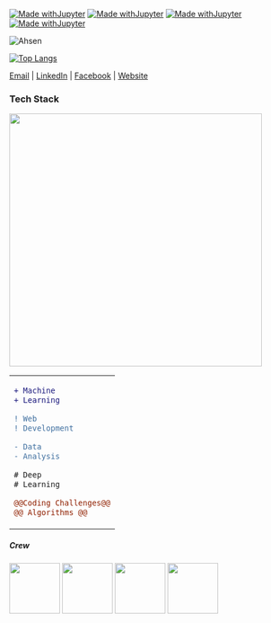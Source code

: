 <div align="cener">
<div align="cente">
        
[![Made withJupyter](https://img.shields.io/badge/LinkedIn-blue?style=for-the-badge&logo=LinkedIn)](https://linkedin.com/in/ahsen-nazir10)
        [![Made withJupyter](https://img.shields.io/badge/Facebook-white?style=for-the-badge&logo=Facebook)](https://linkedin.com/in/ahsen-nazir10)
        [![Made withJupyter](https://img.shields.io/badge/Email-black?style=for-the-badge&logo=Gmail)](mailto:ahsenmailbox@gmail.com)
        [![Made withJupyter](https://img.shields.io/badge/Website-crimson?style=for-the-badge&logo=WebAuthn)]()


![Ahsen](https://github-readme-stats.vercel.app/api?username=acen20&count_private=true&show_icons=true&hide_border=1&theme=dark&hide=contribs&show_icons=0) 

        
[![Top Langs](https://github-readme-stats.vercel.app/api/top-langs/?username=acen20&exclude_repo=Hotel-Management-Reservation,Warehouse-Management-System&hide=jupyter%20notebook,c%23&layout=compact&langs_count=4&theme=dark&hide_border=1)](https://github.com/acen20/)
</div>

<div align="centr">
        <a href="mailto:ahsenmailbox@gmail.com">Email</a>  |  
        <a target="_blank" href="https://linkedin.com/in/ahsen-nazir10">LinkedIn</a>  |
        <a href="https://facebook.com/acen20">Facebook</a>  |
        <a href="#">Website</a> 
</div>

        
<h3>Tech Stack</h3>
        
<img src="https://user-images.githubusercontent.com/62377713/131205779-d75810a9-4c92-4934-9acd-47de6049191a.png" width=450px/>
<table>
<tr>
<td colspan=5>
        
```diff 
+ Machine 
+ Learning
```

```diff
! Web
! Development
```
  
```diff
- Data 
- Analysis
```
  
```diff
# Deep
# Learning
```
  
```diff
@@Coding Challenges@@
@@ Algorithms @@
```
</td>
</tr>
</table>
<h5>Crew</h5>
    <td colspan="5" align="center">
    
<img height="90px" src="https://user-images.githubusercontent.com/62377713/128623706-8781de8d-54cf-4ac0-83f5-6a874fd50b22.gif" /> <img height="90px" src="https://user-images.githubusercontent.com/62377713/128624049-4c26317e-3177-4754-b873-d607aede8c23.gif" /> <img height="90px" src="https://user-images.githubusercontent.com/62377713/128624049-4c26317e-3177-4754-b873-d607aede8c23.gif" /> <img height="90px" src="https://user-images.githubusercontent.com/62377713/128624312-a1a0f1ba-c301-48c5-b2b8-676c63b8fd03.gif" />
    </td>
      </tr>
</table>    

</div>
